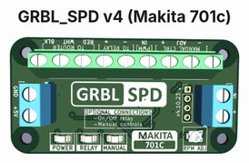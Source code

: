 <!DOCTYPE html>
<html lang="en">
<head>

</head>
<body> 
  <h1 align="center">GRBL_SPD v4 (Makita 701c)</h1>
  <div align="center">    
      <img width="80%" src="https://github.com/ThunderCNC/GRBL_SPD/blob/main/images/MakitaGrbl_v4.png">  
  </div></br>
</body>
